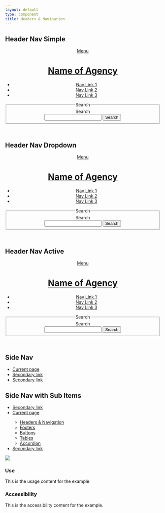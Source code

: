 ```yaml
---
layout: default
type: component
title: Headers & Navigation
---
```


<div class="preview">

  <h2>Header Nav Simple</h2>

  <header role="banner">
    <div class="usa-grid">
      <div class="usa-nav-group">
        <a class="usa-menu-btn" id="menu-btn" href="#">Menu</a>
        <div class="usa-width-one-sixth usa-logo-block" id="logo">
          <a href="javascript:void(0)" accesskey="1" aria-label="Home">
            <h1 class="usa-header-title">Name of Agency</h1>
          </a>
        </div>
        <a class="usa-search-trigger" href="#">
        </a>
        <nav class="usa-nav-primary usa-width-one-half" role="navigation">
          <ul class="usa-nav-list usa-unstyled-list">
            <li>
              <a href="javascript:void(0)">Nav Link 1</a>
            </li>
            <li>
              <a href="javascript:void(0)">Nav Link 2</a>
            </li>
            <li>
              <a href="javascript:void(0)">Nav Link 3</a>
            </li>
          </ul>
        </nav>
      </div>
      <div class="usa-search-container usa-width-one-third">
        <form class="usa-search usa-search-small">           
          <fieldset>
            <legend class="usa-sr-only">Search</legend>
            <label for="search-field-small">Search</label>
            <div class="usa-search-bar">
              <input class="usa-search-input-small" type="search" id="search-field-small" class="usa-search-field">
              <button class="usa-search-submit usa-search-submit-small" type="submit">
                <span class="usa-sr-only">Search</span>
              </button>
            </div>
          </fieldset>
        </form>
      </div>
    </div>
  </header>

  <h2>Header Nav Dropdown</h2>

  <header role="banner">
    <div class="usa-grid">
      <div class="usa-nav-group">
        <a class="usa-menu-btn" id="menu-btn" href="#">Menu</a>
        <div class="usa-width-one-sixth usa-logo-block" id="logo">
          <a href="javascript:void(0)" accesskey="1" aria-label="Home">
            <h1 class="usa-header-title">Name of Agency</h1>
          </a>
        </div>
        <a class="usa-search-trigger" href="#">
        </a>
        <nav class="usa-nav-primary usa-width-one-half" role="navigation">
          <ul class="usa-nav-list usa-unstyled-list">
            <li>
              <a href="javascript:void(0)">Nav Link 1</a>
            </li>
            <li>
              <a href="javascript:void(0)">Nav Link 2</a>
            </li>
            <li>
              <a href="javascript:void(0)">Nav Link 3</a>
            </li>
          </ul>
        </nav>
      </div>
      <div class="usa-search-container usa-width-one-third">
        <form class="usa-search usa-search-small">           
          <fieldset>
            <legend class="usa-sr-only">Search</legend>
            <label for="search-field-small">Search</label>
            <div class="usa-search-bar">
              <input class="usa-search-input-small" type="search" id="search-field-small" class="usa-search-field">
              <button class="usa-search-submit usa-search-submit-small" type="submit">
                <span class="usa-sr-only">Search</span>
              </button>
            </div>
          </fieldset>
        </form>
      </div>
    </div>
  </header>

  <h2>Header Nav Active</h2>

  <header role="banner">
    <div class="usa-grid">
      <div class="usa-nav-group">
        <a class="usa-menu-btn" id="menu-btn" href="#">Menu</a>
        <div class="usa-width-one-sixth usa-logo-block" id="logo">
          <a href="javascript:void(0)" accesskey="1" aria-label="Home">
            <h1 class="usa-header-title">Name of Agency</h1>
          </a>
        </div>
        <a class="usa-search-trigger" href="#">
        </a>
        <nav class="usa-nav-primary usa-width-one-half" role="navigation">
          <ul class="usa-nav-list usa-unstyled-list">
            <li>
              <a class="current-menu-item" href="javascript:void(0)">Nav Link 1</a>
            </li>
            <li>
              <a href="javascript:void(0)">Nav Link 2</a>
            </li>
            <li>
              <a href="javascript:void(0)">Nav Link 3</a>
            </li>
          </ul>
        </nav>
      </div>
      <div class="usa-search-container usa-width-one-third">
        <form class="usa-search usa-search-small">           
          <fieldset>
            <legend class="usa-sr-only">Search</legend>
            <label for="search-field-small">Search</label>
            <div class="usa-search-bar">
              <input class="usa-search-input-small" type="search" id="search-field-small" class="usa-search-field">
              <button class="usa-search-submit usa-search-submit-small" type="submit">
                <span class="usa-sr-only">Search</span>
              </button>
            </div>
          </fieldset>
        </form>
      </div>
    </div>
  </header>

  <h2>Side Nav</h2>

  <div class="usa-grid">
    <aside class="side_nav usa-width-one-fourth">
      <ul class="usa-sidenav-list usa-unstyled-list">
        <li>
          <a class="usa-current-page" href="javascript:void(0)">Current page</a>
        </li>
        <li>
          <a href="javascript:void(0)">Secondary link</a>
        </li>
        <li>
          <a href="javascript:void(0)">Secondary link</a>
        </li>
      </ul>
    </aside>
    <main class="usa-width-three-fourths">
    </main>
  </div>

  <h2>Side Nav with Sub Items</h2>
  <div class="usa-grid">
    <aside class="side_nav usa-width-one-fourth">
      <ul class="usa-sidenav-list usa-unstyled-list">
        <li>
          <a href="javascript:void(0)">Secondary link</a>
        </li>
        <li>
          <a class="usa-current-page" href="javascript:void(0)">Current page</a>
        </li>
        <ul class="usa-nav-list-sub-list">
          <li>
            <a href="javascript:void(0)">Headers & Navigation</a>
          </li>
          <li>
            <a href="javascript:void(0)">Footers</a>
          </li>
          <li>
            <a href="javascript:void(0)">Buttons</a>
          </li>
          <li>
            <a href="javascript:void(0)">Tables</a>
          </li>
          <li>
            <a href="javascript:void(0)">Accordion</a>
          </li>
        </ul>
        <li>
          <a href="javascript:void(0)">Secondary link</a>
        </li>
      </ul>
    </aside>
    <main class="usa-width-three-fourths">
    </main>
  </div>

  <img src="{{ site.baseurl }}/assets/img/static/HeaderNav_FullUI_v1-930width.png">
</div>

<div class="usa-grid">
  <div class="usa-width-one-half">
    <h3>Use</h3>
    <p>This is the usage content for the example.</p>
  </div>
  <div class="usa-width-one-half">
    <h3>Accessibility</h3>
    <p>This is the accessibility content for the example.</p>
  </div>  
</div>